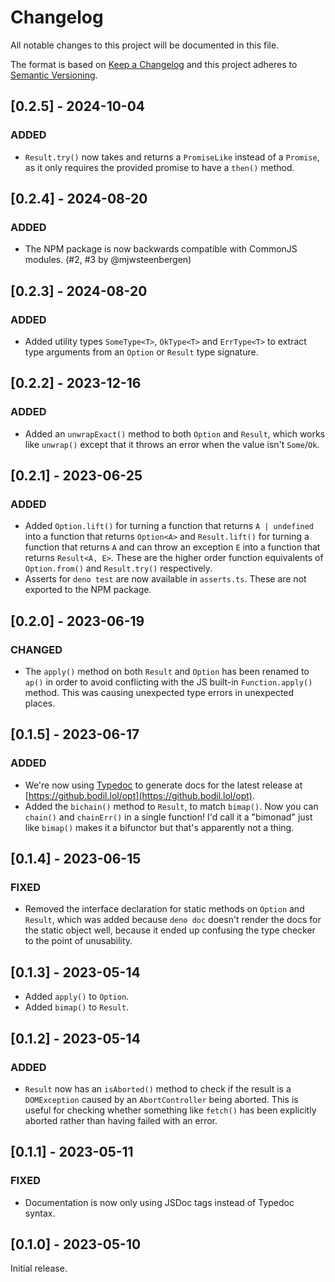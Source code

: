 # Changelog

All notable changes to this project will be documented in this file.

The format is based on [Keep a Changelog](http://keepachangelog.com/en/1.0.0/)
and this project adheres to
[Semantic Versioning](http://semver.org/spec/v2.0.0.html).

## [0.2.5] - 2024-10-04

### ADDED

- `Result.try()` now takes and returns a `PromiseLike` instead of a `Promise`,
  as it only requires the provided promise to have a `then()` method.

## [0.2.4] - 2024-08-20

### ADDED

- The NPM package is now backwards compatible with CommonJS modules. (#2, #3 by
  @mjwsteenbergen)

## [0.2.3] - 2024-08-20

### ADDED

- Added utility types `SomeType<T>`, `OkType<T>` and `ErrType<T>` to extract
  type arguments from an `Option` or `Result` type signature.

## [0.2.2] - 2023-12-16

### ADDED

- Added an `unwrapExact()` method to both `Option` and `Result`, which works
  like `unwrap()` except that it throws an error when the value isn't `Some`/`Ok`.

## [0.2.1] - 2023-06-25

### ADDED

- Added `Option.lift()` for turning a function that returns `A | undefined` into
  a function that returns `Option<A>` and `Result.lift()` for turning a function
  that returns `A` and can throw an exception `E` into a function that returns
  `Result<A, E>`. These are the higher order function equivalents of
  `Option.from()` and `Result.try()` respectively.
- Asserts for `deno test` are now available in `asserts.ts`. These are not
  exported to the NPM package.

## [0.2.0] - 2023-06-19

### CHANGED

- The `apply()` method on both `Result` and `Option` has been renamed to `ap()`
  in order to avoid conflicting with the JS built-in `Function.apply()` method.
  This was causing unexpected type errors in unexpected places.

## [0.1.5] - 2023-06-17

### ADDED

- We're now using [Typedoc](https://typedoc.org/) to generate docs for the
  latest release at [https://github.bodil.lol/opt](https://github.bodil.lol/opt).
- Added the `bichain()` method to `Result`, to match `bimap()`. Now you can
  `chain()` and `chainErr()` in a single function! I'd call it a "bimonad" just
  like `bimap()` makes it a bifunctor but that's apparently not a thing.

## [0.1.4] - 2023-06-15

### FIXED

- Removed the interface declaration for static methods on `Option` and `Result`,
  which was added because `deno doc` doesn't render the docs for the static
  object well, because it ended up confusing the type checker to the point of
  unusability.

## [0.1.3] - 2023-05-14

- Added `apply()` to `Option`.
- Added `bimap()` to `Result`.

## [0.1.2] - 2023-05-14

### ADDED

- `Result` now has an `isAborted()` method to check if the result is a
  `DOMException` caused by an `AbortController` being aborted. This is useful
  for checking whether something like `fetch()` has been explicitly aborted
  rather than having failed with an error.

## [0.1.1] - 2023-05-11

### FIXED

- Documentation is now only using JSDoc tags instead of Typedoc syntax.

## [0.1.0] - 2023-05-10

Initial release.
